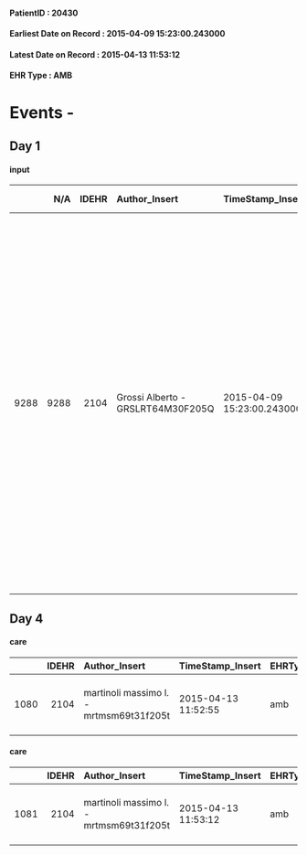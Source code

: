 
#### PatientID : 20430
#### Earliest Date on Record : 2015-04-09 15:23:00.243000
#### Latest Date on Record : 2015-04-13 11:53:12
#### EHR Type : AMB

# Events - 

## Day 1

#### input
|      |    N/A |   IDEHR | Author_Insert                     | TimeStamp_Insert           | EHRType   |   PatientID |   IDDigitalSignDocument | persone_vicine   |   Unnamed: 0_x.1 |   IDANAMNESI_SOCIALE | Patient   | FamigliaAltro   | Paziente_T   | FamigliaAltro_T   |   Non_Rilevabile_x.1 | Note_Non_Rilevabile_x.1   | opt_Problemi   | Note_I                                                                                                                              | chk_contr_sintomi   | opt_paziente_a   | opt_famiglia_a   | opt_paziente_solo   | opt_presente_assente   | Caregiver_principale   | opt_risorse_ec   | ds_note_prio                                                                                                                                                                                                                                                                                                                                               | Needs               | Domestic partnership   |
|-----:|-------:|--------:|:----------------------------------|:---------------------------|:----------|------------:|------------------------:|:-----------------|-----------------:|---------------------:|:----------|:----------------|:-------------|:------------------|---------------------:|:--------------------------|:---------------|:------------------------------------------------------------------------------------------------------------------------------------|:--------------------|:-----------------|:-----------------|:--------------------|:-----------------------|:-----------------------|:-----------------|:-----------------------------------------------------------------------------------------------------------------------------------------------------------------------------------------------------------------------------------------------------------------------------------------------------------------------------------------------------------|:--------------------|:-----------------------|
| 9288 |   9288 |    2104 | Grossi Alberto - GRSLRT64M30F205Q | 2015-04-09 15:23:00.243000 | AMB       |       20430 |                   48751 | N/A              |              847 |                  536 | Si#1      | Si#1            | Si#1         | Si#1              |                    0 | NR                        | No#0           | Il marito anche lui malato oncologico ha un po' di decadimento cognitivo e pertanto fa un p√≤ di fatica a comprendere la situazione | controllo sintomi#0 | Congruenti#1     | Congruenti#1     | No#0                | Presente#1             | figlia Valeria         | Adeguate#1       | La figlia Valeria avvocato che attualmente non pu√≤ lavorare perch√© di fatto assiste a tempo pieno i genitori sembra ben orientata rispetto ad un percorso di CP. Sembra anche affaticata a causa del sovrapporti della malattia della madre e della gestione del padre anche lui malato oncologico in terapia e affetto da leggero decadimento cognitivo | Clinici#0;Sociali#1 | Coniuge/Convivente#0   |


## Day 4

#### care
|      |   IDEHR | Author_Insert                           | TimeStamp_Insert    | EHRType   |   PatientID |   IDGESTIONE_AUSILI |   ds_ncons |   ds_nritiro |   opt_annulla_consegna | ds_note_x   | dt_Ric_consegna     | dt_ric_cons_forn    | dt_ric_ritiro       | dt_ric_ritiro_forn   | opt_ausilio                                     |
|-----:|--------:|:----------------------------------------|:--------------------|:----------|------------:|--------------------:|-----------:|-------------:|-----------------------:|:------------|:--------------------|:--------------------|:--------------------|:---------------------|:------------------------------------------------|
| 1080 |    2104 | martinoli massimo l. - mrtmsm69t31f205t | 2015-04-13 11:52:55 | amb       |       20430 |                 923 |      25015 |        25038 |                      0 | urgent      | 2015-04-09 00:00:00 | 2015-04-09 00:00:00 | 2015-04-13 00:00:00 | 2015-04-13 00:00:00  | electronic articulated bed with side rails # 14 |

#### care
|      |   IDEHR | Author_Insert                           | TimeStamp_Insert    | EHRType   |   PatientID |   IDGESTIONE_AUSILI |   ds_ncons |   ds_nritiro |   opt_annulla_consegna | ds_note_x   | dt_Ric_consegna     | dt_ric_cons_forn    | dt_ric_ritiro       | dt_ric_ritiro_forn   | opt_ausilio                             |
|-----:|--------:|:----------------------------------------|:--------------------|:----------|------------:|--------------------:|-----------:|-------------:|-----------------------:|:------------|:--------------------|:--------------------|:--------------------|:---------------------|:----------------------------------------|
| 1081 |    2104 | martinoli massimo l. - mrtmsm69t31f205t | 2015-04-13 11:53:12 | amb       |       20430 |                 924 |      25015 |        25038 |                      0 | urgent      | 2015-04-09 00:00:00 | 2015-04-09 00:00:00 | 2015-04-13 00:00:00 | 2015-04-13 00:00:00  | antid air mattress with compressor # 16 |


